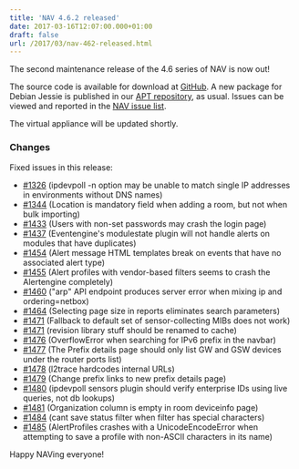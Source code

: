 ```yaml
---
title: 'NAV 4.6.2 released'
date: 2017-03-16T12:07:00.000+01:00
draft: false
url: /2017/03/nav-462-released.html
---
```


The second maintenance release of the 4.6 series of NAV is now out!

The source code is available for download at [GitHub](https://github.com/UNINETT/nav/releases). A new package for Debian Jessie is published in our [APT repository](https://nav.uninett.no/install-instructions/#debian), as usual. Issues can be viewed and reported in the [NAV issue list](https://github.com/UNINETT/nav/issues).

The virtual appliance will be updated shortly.

### Changes

Fixed issues in this release:

*   [#1326](https://github.com/UNINETT/nav/issues/1326/) (ipdevpoll -n option may be unable to match single IP addresses in environments without DNS names)
*   [#1344](https://github.com/UNINETT/nav/issues/1344/) (Location is mandatory field when adding a room, but not when bulk importing)
*   [#1433](https://github.com/UNINETT/nav/issues/1433/) (Users with non-set passwords may crash the login page)
*   [#1437](https://github.com/UNINETT/nav/issues/1437/) (Eventengine's modulestate plugin will not handle alerts on modules that have duplicates)
*   [#1454](https://github.com/UNINETT/nav/issues/1454/) (Alert message HTML templates break on events that have no associated alert type)
*   [#1455](https://github.com/UNINETT/nav/issues/1455/) (Alert profiles with vendor-based filters seems to crash the Alertengine completely)
*   [#1460](https://github.com/UNINETT/nav/issues/1460/) ("arp" API endpoint produces server error when mixing ip and ordering=netbox)
*   [#1464](https://github.com/UNINETT/nav/issues/1464/) (Selecting page size in reports eliminates search parameters)
*   [#1471](https://github.com/UNINETT/nav/issues/1471/) (Fallback to default set of sensor-collecting MIBs does not work)
*   [#1471](https://github.com/UNINETT/nav/issues/1471/) (revision library stuff should be renamed to cache)
*   [#1476](https://github.com/UNINETT/nav/issues/1476/) (OverflowError when searching for IPv6 prefix in the navbar)
*   [#1477](https://github.com/UNINETT/nav/issues/1477/) (The Prefix details page should only list GW and GSW devices under the router ports list)
*   [#1478](https://github.com/UNINETT/nav/issues/1478/) (l2trace hardcodes internal URLs)
*   [#1479](https://github.com/UNINETT/nav/issues/1479/) (Change prefix links to new prefix details page)
*   [#1480](https://github.com/UNINETT/nav/issues/1480/) (ipdevpoll sensors plugin should verify enterprise IDs using live queries, not db lookups)
*   [#1481](https://github.com/UNINETT/nav/issues/1481/) (Organization column is empty in room deviceinfo page)
*   [#1484](https://github.com/UNINETT/nav/issues/1484/) (cant save status filter when filter has special characters)
*   [#1485](https://github.com/UNINETT/nav/issues/1485/) (AlertProfiles crashes with a UnicodeEncodeError when attempting to save a profile with non-ASCII characters in its name)

Happy NAVing everyone!